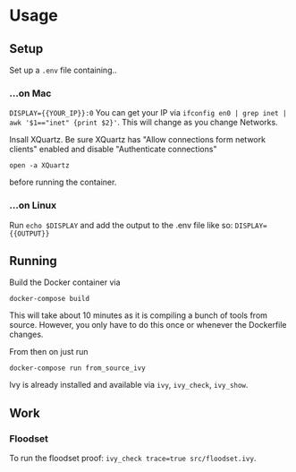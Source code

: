 # Usage

## Setup

Set up a `.env` file containing..

### ...on Mac
`
DISPLAY={{YOUR_IP}}:0
`
You can get your IP via `ifconfig en0 | grep inet | awk '$1=="inet" {print $2}'`.
This will change as you change Networks.

Insall XQuartz. Be sure XQuartz has "Allow connections form network clients" enabled and disable "Authenticate connections"
```
open -a XQuartz
```
before running the container.

### ...on Linux
Run `echo $DISPLAY` and add the output to the .env file like so:
`
DISPLAY={{OUTPUT}}
`

## Running

Build the Docker container via
```
docker-compose build
```
This will take about 10 minutes as it is compiling a bunch of tools from source. However, you only have to do this once or whenever the Dockerfile changes.

From then on just run
```
docker-compose run from_source_ivy
```


Ivy is already installed and available via `ivy`, `ivy_check`, `ivy_show`.

## Work

### Floodset
To run the floodset proof: `ivy_check trace=true src/floodset.ivy`.
